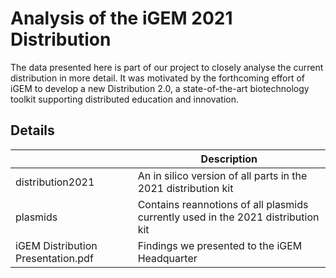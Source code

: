 # Analysis of the iGEM 2021 Distribution
The data presented here is part of our project to closely analyse the current distribution in more detail. It was motivated by the forthcoming effort of iGEM to develop a new Distribution 2.0, a state-of-the-art biotechnology toolkit supporting distributed education and innovation.

## Details

|      | Description |
| ----------- | ----------- |
| distribution2021      | An in silico version of all parts in the 2021 distribution kit |
| plasmids   | Contains reannotions of all plasmids currently used in the 2021 distribution kit|
| iGEM Distribution Presentation.pdf | Findings we presented to the iGEM Headquarter |


